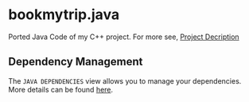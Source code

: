 # bookmytrip.java

Ported Java Code of my C++ project. For more see, [Project Decription](https://github.com/abhinavbharadwajr/bookmytrip/tree/README.md)

## Dependency Management

The `JAVA DEPENDENCIES` view allows you to manage your dependencies. More details can be found [here](https://github.com/microsoft/vscode-java-pack/blob/master/release-notes/v0.9.0.md#work-with-jar-files-directly).
